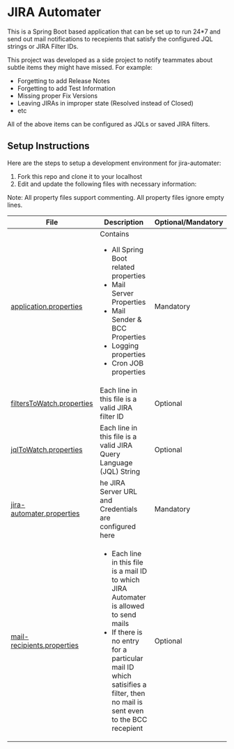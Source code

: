 # JIRA Automater

This is a Spring Boot based application that can be set up to run 24\*7 and send out mail notifications to recepients that satisfy the configured JQL strings or JIRA Filter IDs.

This project was developed as a side project to notify teammates about subtle items they might have missed. For example:

-   Forgetting to add Release Notes
-   Forgetting to add Test Information
-   Missing proper Fix Versions
-   Leaving JIRAs in improper state (Resolved instead of Closed)
-   etc

All of the above items can be configured as JQLs or saved JIRA filters.

## Setup Instructions

Here are the steps to setup a development environment for jira-automater:

1. Fork this repo and clone it to your localhost
2. Edit and update the following files with necessary information:

Note: All property files support commenting. All property files ignore empty lines.

|File|Description|Optional/Mandatory|
|----|-----------|------------------|
|[application.properties](src/main/resources/application.properties)|Contains<ul><li>All Spring Boot related properties</li><li>Mail Server Properties</li><li>Mail Sender & BCC Properties</li><li>Logging properties</li><li>Cron JOB properties</li></ul>|Mandatory|
|[filtersToWatch.properties](src/main/resources/filtersToWatch.properties)|Each line in this file is a valid JIRA filter ID|Optional|
|[jqlToWatch.properties](src/main/resources/jqlToWatch.properties)|Each line in this file is a valid JIRA Query Language (JQL) String|Optional|
|[jira-automater.properties](src/main/resources/jira-automater.properties)|he JIRA Server URL and Credentials are configured here|Mandatory|
|[mail-recipients.properties](src/main/resources/mail-recipients.properties)|<ul><li>Each line in this file is a mail ID to which JIRA Automater is allowed to send mails</li><li>If there is no entry for a particular mail ID which satisifies a filter, then no mail is sent even to the BCC recepient</li></ul>|Optional|